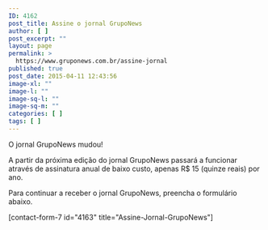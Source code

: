 ```yaml
---
ID: 4162
post_title: Assine o jornal GrupoNews
author: [ ]
post_excerpt: ""
layout: page
permalink: >
  https://www.gruponews.com.br/assine-jornal
published: true
post_date: 2015-04-11 12:43:56
image-xl: ""
image-l: ""
image-sq-l: ""
image-sq-m: ""
categories: [ ]
tags: [ ]
---
```

O jornal GrupoNews mudou!

A partir da próxima edição do jornal GrupoNews passará a funcionar através de assinatura anual de baixo custo, apenas R$ 15 (quinze reais) por ano.

Para continuar a receber o jornal GrupoNews, preencha o formulário abaixo.

[contact-form-7 id="4163" title="Assine-Jornal-GrupoNews"]